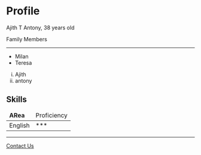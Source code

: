 <!DOCTYPE HTML>
<html lang="en">

<head encode="UTF-8">
    <title>My CV</title>
</head>

<body>
    <h1>Profile</h1>
    <p>Ajith T Antony, 38 years old </p>
    <p>Family Members </p>
    <hr>
    <ul>
        <li>Milan</li>
        <li>Teresa</li>
    </ul>
    <ol type="i">
        <li>Ajith</li>
        <li>antony</li>
    </ol>
    <h2>Skills</h2>
    <table>
        <thead>
            <td><strong>ARea</strong></td>
            <td>Proficiency</td>
        </thead>
        <tbody>
            <tr>
                <td>English</td>
                <td>***</td>
            </tr>
        </tbody>
    </table>
    <hr>
    <a href="contact.html">Contact Us</a>

</body>

</html>
